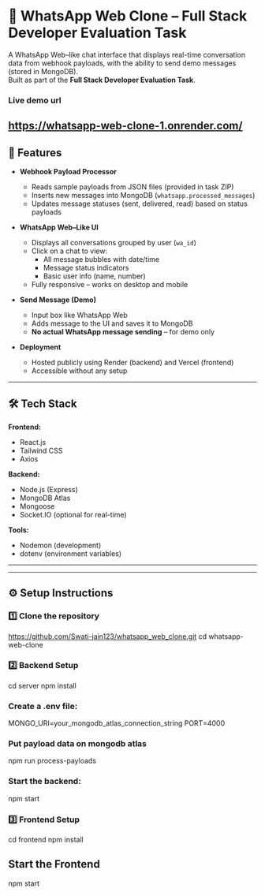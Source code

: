 # 📱 WhatsApp Web Clone – Full Stack Developer Evaluation Task

A WhatsApp Web–like chat interface that displays real-time conversation data from webhook payloads, with the ability to send demo messages (stored in MongoDB).  
Built as part of the **Full Stack Developer Evaluation Task**.

### Live demo url 
https://whatsapp-web-clone-1.onrender.com/
---

## 🚀 Features

- **Webhook Payload Processor**
  - Reads sample payloads from JSON files (provided in task ZIP)
  - Inserts new messages into MongoDB (`whatsapp.processed_messages`)
  - Updates message statuses (sent, delivered, read) based on status payloads

- **WhatsApp Web–Like UI**
  - Displays all conversations grouped by user (`wa_id`)
  - Click on a chat to view:
    - All message bubbles with date/time
    - Message status indicators
    - Basic user info (name, number)
  - Fully responsive – works on desktop and mobile

- **Send Message (Demo)**
  - Input box like WhatsApp Web
  - Adds message to the UI and saves it to MongoDB
  - **No actual WhatsApp message sending** – for demo only

- **Deployment**
  - Hosted publicly using Render (backend) and Vercel (frontend)
  - Accessible without any setup

---

## 🛠️ Tech Stack

**Frontend:**
- React.js
- Tailwind CSS
- Axios

**Backend:**
- Node.js (Express)
- MongoDB Atlas
- Mongoose
- Socket.IO (optional for real-time)

**Tools:**
- Nodemon (development)
- dotenv (environment variables)

---

---

## ⚙️ Setup Instructions

### 1️⃣ Clone the repository

https://github.com/Swati-jain123/whatsapp_web_clone.git
cd whatsapp-web-clone 

### 2️⃣ Backend Setup

cd server
npm install


### Create a .env file:
MONGO_URI=your_mongodb_atlas_connection_string
PORT=4000

### Put payload data on mongodb atlas 
npm run process-payloads

### Start the backend:

npm start

### 3️⃣ Frontend Setup
cd frontend
npm install

## Start the Frontend
npm start


